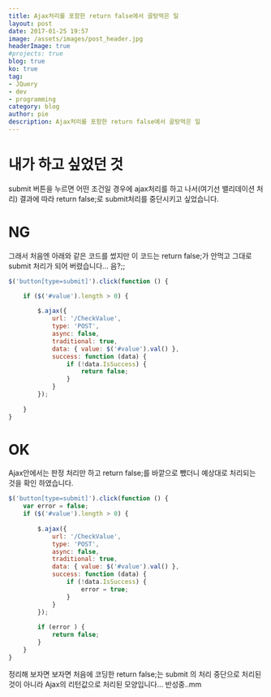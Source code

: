 ```yaml
---
title: Ajax처리를 포함한 return false에서 골탕먹은 일
layout: post
date: 2017-01-25 19:57
image: /assets/images/post_header.jpg
headerImage: true
#projects: true
blog: true
ko: true
tag:
- JQuery
- dev
- programming
category: blog
author: pie
description: Ajax처리를 포함한 return false에서 골탕먹은 일
---
```


# 내가 하고 싶었던 것
submit 버튼을 누르면 어떤 조건일 경우에 ajax처리를 하고 나서(여기선 밸리데이션 처리) 결과에 따라 return false;로 submit처리를 중단시키고 싶었습니다.


# NG
그래서 처음엔 아래와 같은 코드를 썼지만 이 코드는 return false;가 안먹고 그대로 submit 처리가 되어 버렸습니다… 음?;;

```javascript
$('button[type=submit]').click(function () {

	if ($('#value').length > 0) {
		
		$.ajax({
			url: '/CheckValue',
			type: 'POST',
			async: false,
			traditional: true,
			data: { value: $('#value').val() },
			success: function (data) {
				if (!data.IsSuccess) {
					return false;
				}
			}
		});
		   
	}
}

```


# OK
Ajax안에서는 판정 처리만 하고 return false;를 바깥으로 뺐더니 예상대로 처리되는 것을 확인 하였습니다.

```javascript
$('button[type=submit]').click(function () {
	var error = false;
	if ($('#value').length > 0) {
		
		$.ajax({
			url: '/CheckValue',
			type: 'POST',
			async: false,
			traditional: true,
			data: { value: $('#value').val() },
			success: function (data) {
				if (!data.IsSuccess) {
					error = true;
				}
			}
		});
		   
		if (error ) {
			return false;
		}
	}
}
```

정리해 보자면 보자면 처음에 코딩한 return false;는 submit 의 처리 중단으로 처리된 것이 아니라 Ajax의 리턴값으로 처리된 모양입니다… 반성중..mm
